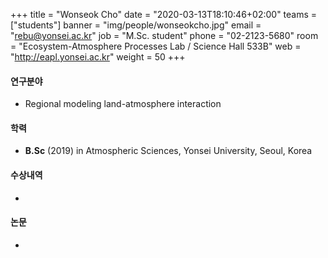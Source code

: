+++
title = "Wonseok Cho"
date = "2020-03-13T18:10:46+02:00"
teams = ["students"]
banner = "img/people/wonseokcho.jpg"
email = "rebu@yonsei.ac.kr"
job = "M.Sc. student"
phone = "02-2123-5680"
room = "Ecosystem-Atmosphere Processes Lab / Science Hall 533B"
web = "http://eapl.yonsei.ac.kr"
weight = 50
+++

#### 연구분야
 + Regional modeling land-atmosphere interaction

#### 학력
 + **B.Sc** (2019) in Atmospheric Sciences, Yonsei University, Seoul, Korea

#### 수상내역
 +
#### 논문
 +
